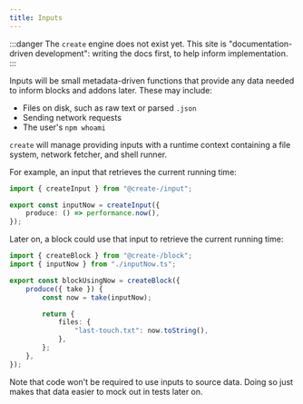 ```yaml
---
title: Inputs
---
```


:::danger
The `create` engine does not exist yet.
This site is "documentation-driven development": writing the docs first, to help inform implementation.
:::

Inputs will be small metadata-driven functions that provide any data needed to inform blocks and addons later.
These may include:

- Files on disk, such as raw text or parsed `.json`
- Sending network requests
- The user's `npm whoami`

`create` will manage providing inputs with a runtime context containing a file system, network fetcher, and shell runner.

For example, an input that retrieves the current running time:

```ts
import { createInput } from "@create-/input";

export const inputNow = createInput({
	produce: () => performance.now(),
});
```

Later on, a block could use that input to retrieve the current running time:

```ts
import { createBlock } from "@create-/block";
import { inputNow } from "./inputNow.ts";

export const blockUsingNow = createBlock({
	produce({ take }) {
		const now = take(inputNow);

		return {
			files: {
				"last-touch.txt": now.toString(),
			},
		};
	},
});
```

Note that code won't be required to use inputs to source data. Doing so just makes that data easier to mock out in tests later on.
